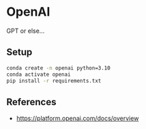 # OpenAI
GPT or else...

## Setup
```bash
conda create -n openai python=3.10
conda activate openai
pip install -r requirements.txt
```

## References
- https://platform.openai.com/docs/overview
